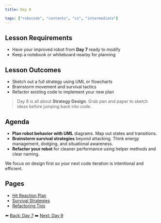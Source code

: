 ```yaml
---
title: Day 8 

tags: ["robocode", "contents", "cs", "intermediate"]
---
```


## Lesson Requirements

* Have your improved robot from **Day 7** ready to modify
* Keep a notebook or whiteboard nearby for planning

## Lesson Outcomes

* Sketch out a full strategy using UML or flowcharts
* Brainstorm movement and survival tactics
* Refactor existing code to implement your new plan

> Day 8 is all about **Strategy Design**. Grab pen and paper to sketch ideas before jumping back into code.

## Agenda

- **Plan robot behavior with UML** diagrams. Map out states and transitions.
- **Brainstorm survival strategies** beyond attacking. Think energy management, dodging, and situational awareness.
- **Refactor your robot** for cleaner performance using helper methods and clear naming.

We focus on design first so your next code iteration is intentional and efficient.

## Pages
- [Hit Reaction Plan](/robocode/Day-8/00_hit_reaction_plan)
- [Survival Strategies](/robocode/Day-8/01_survival_strategies)
- [Refactoring Tips](/robocode/Day-8/02_refactoring)

⬅️ [Back: Day 7](/robocode/Day-7/index)
➡️ [Next: Day 9](/robocode/Day-9/index)
